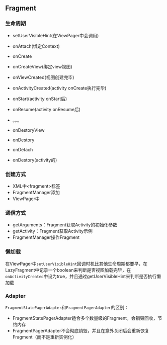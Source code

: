 ## Fragment

### 生命周期

- setUserVisibleHint(在ViewPager中会调用)
  
- onAttach(绑定Context)
  
- onCreate
  
- onCreateView(绑定view视图)
  
- onViewCreated(视图创建完毕)
  
- onActivityCreated(activity onCreate执行完毕)
  
- onStart(activity onStart后)
  
- onResume(activity onResume后)
  
- 。。。
  
- onDestoryView
  
- onDestory
  
- onDetach
  
- onDestory(activity的)

### 创建方式

- XML中&lt;fragment&gt;标签
- FragmentManager添加
- ViewPager中

### 通信方式

- getArguments：Fragment获取Activity的初始化参数
- getActivity：Fragment获取Activity示例
- FragmentManager操作Fragment

### 懒加载

在ViewPager中`setUserVisibleHint`回调时机比其他生命周期都要早，在LazyFragment中记录一个boolean来判断是否视图加载完毕，在`onActivityCreated`中设为true，并且通过getUserVisibleHint来判断是否执行懒加载

### Adapter

`FragmentStatePagerAdapter`和`FragmentPagerAdapter`的区别：
- FragmentStatePagerAdapter适合多个数量级的Fragment，会销毁回收，节约内存
- FragmentPagerAdapter不会彻底销毁，并且在意外关闭后会重新恢复Fragment（而不是重新实例化）